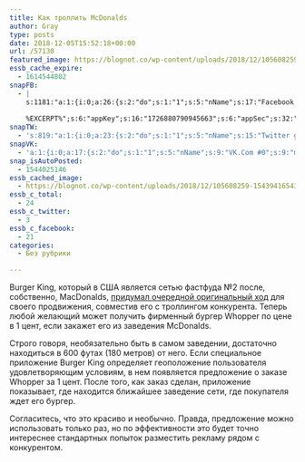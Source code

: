 ```yaml
---
title: Как троллить McDonalds
author: Gray
type: posts
date: 2018-12-05T15:52:18+00:00
url: /57130
featured_image: https://blognot.co/wp-content/uploads/2018/12/105608259-1543941654323gettyimages-1036524802.1910x1000.jpeg
essb_cache_expire:
  - 1614544802
snapFB:
  - |
    s:1181:"a:1:{i:0;a:26:{s:2:"do";s:1:"1";s:5:"nName";s:17:"Facebook personal";s:9:"msgFormat";s:20:"%TITLE%
    
    %EXCERPT%";s:6:"appKey";s:16:"1726880790945663";s:6:"appSec";s:32:"9915e38ff56996512e9713516c208c4d";s:8:"postType";s:1:"A";s:7:"fltrsOn";i:0;s:5:"fltrs";a:0:{}s:7:"proxyOn";i:0;s:7:"useSURL";i:0;s:1:"v";i:350;s:3:"tpt";s:0:"";s:11:"attachVideo";s:1:"N";s:6:"imgUpl";s:1:"T";s:10:"riComments";s:1:"1";s:12:"riCommentsAA";s:1:"1";s:4:"uMsg";s:0:"";s:11:"accessToken";s:173:"EAAYilsQdH38BAGbBWNeledCJfoCAbh3ym4AOo7xEODbekVAReIRhhi0LAnzPFNAwaat0Tr1xSJoAvsAFJk0GUGmV2bqZBhT8qI3VwPtz681jKSyEZAIsTKbzUciHsYWcVzInMTeIEJAXIR5anW46o6j9lA64XdLsvmYOjvegZDZD";s:8:"authUser";s:17:"10212468541884244";s:12:"authUserName";s:29:"Сергей Петренко";s:4:"pgID";s:32:"133222213376133_2215487431816257";s:9:"wpImgSize";s:4:"full";s:15:"pageAccessToken";s:176:"EAAYilsQdH38BAArYgqPRN5Wkz8N7LbEeqSIxC3YgROS4wqFWGbWukrZAbZC3z29OUDS9aG6y2h0W58mSyspXyC6aBd8RGJaMJlT7C9ortS4TT31ZBIvo0g5meW1hqZBhrwyhi1lmelpiXeH7UBmA6a6BHdHcPFBvFiL4WBZB4NwZDZD";s:8:"isPosted";s:1:"1";s:7:"postURL";s:62:"http://www.facebook.com/133222213376133/posts/2215487431816257";s:5:"pDate";s:19:"2018-12-05 15:52:24";}}";
snapTW:
  - 's:819:"a:1:{i:0;a:23:{s:2:"do";s:1:"1";s:5:"nName";s:15:"Twitter gray_ru";s:9:"msgFormat";s:14:"%TITLE%  %URL%";s:6:"appKey";s:21:"TtnkhV5ieh7aGiSY4OoJQ";s:6:"appSec";s:41:"HFj5WK0WRg2zQs87LI37ZGRCriUhl7f6tO7YrFVuk";s:7:"fltrsOn";i:0;s:5:"fltrs";a:0:{}s:7:"proxyOn";i:0;s:7:"useSURL";i:0;s:1:"v";i:350;s:5:"twURL";s:27:"https://twitter.com/gray_ru";s:11:"accessToken";s:50:"8518642-cnreXiVT5UwLikpn799CLpoo1W61fufZeTA4z39PIi";s:14:"accessTokenSec";s:45:"36nJUfLC6ZS1VLbdK44CrCxDUIE5u1wYJEQCYnKoKXAUs";s:5:"tw140";i:0;s:10:"riComments";s:1:"1";s:11:"riCommentsM";s:1:"1";s:12:"riCommentsAA";s:1:"1";s:8:"attchImg";s:1:"1";s:9:"wpImgSize";s:4:"full";s:8:"isPosted";s:1:"1";s:4:"pgID";s:19:"1070345158187728899";s:7:"postURL";s:54:"https://twitter.com/gray_ru/status/1070345158187728899";s:5:"pDate";s:19:"2018-12-05 15:52:26";}}";'
snapVK:
  - 'a:1:{i:0;a:17:{s:2:"do";s:1:"1";s:5:"nName";s:9:"VK.Com #0";s:9:"msgFormat";s:9:"%EXCERPT%";s:8:"postType";s:1:"I";s:7:"fltrsOn";i:0;s:5:"fltrs";a:0:{}s:7:"proxyOn";i:0;s:7:"useSURL";i:0;s:1:"v";i:350;s:3:"url";s:22:"https://vk.com/gray_ru";s:5:"appID";s:7:"2004042";s:4:"pgID";s:7:"gray_ru";s:8:"authResp";s:159:"https://oauth.vk.com/blank.html#access_token=7c266a94fb1122969e25b20763c347a5bc800e03810fc03ac8d80b4ada40944a2b4a9800ea2c258865182&expires_in=0&user_id=1003673";s:9:"wpImgSize";s:4:"full";s:12:"appAuthToken";s:85:"7c266a94fb1122969e25b20763c347a5bc800e03810fc03ac8d80b4ada40944a2b4a9800ea2c258865182";s:11:"appAuthUser";s:7:"1003673";s:7:"pgIntID";s:7:"1003673";}}'
snap_isAutoPosted:
  - 1544025146
essb_cached_image:
  - https://blognot.co/wp-content/uploads/2018/12/105608259-1543941654323gettyimages-1036524802.1910x1000.jpeg
essb_c_total:
  - 24
essb_c_twitter:
  - 3
essb_c_facebook:
  - 21
categories:
  - Без рубрики

---
```








Burger King, который в США является сетью фастфуда №2 после, собственно, MacDonalds, [придумал очередной оригинальный ход][1] для своего продвижения, совместив его с троллингом конкурента. Теперь любой желающий может получить фирменный бургер Whopper по цене в 1 цент, если закажет его из заведения McDonalds. 

Строго говоря, необязательно быть в самом заведении, достаточно находиться в 600 футах (180 метров) от него. Если специальное приложение Burger King определяет геоположение пользователя удовлетворяющим условиям, в нем появляется предложение о заказе Whopper за 1 цент. После того, как заказ сделан, приложение показывает, где находится ближайшее заведение сети, где покупателя ждет его бургер.

Согласитесь, что это красиво и необычно. Правда, предложение можно использовать только раз, но по эффективности это будет точно интереснее стандартных попыток разместить рекламу рядом с конкурентом.

 [1]: https://www.cnbc.com/2018/12/04/how-to-get-a-burger-king-whopper-for-1-cent-near-mcdonalds.html